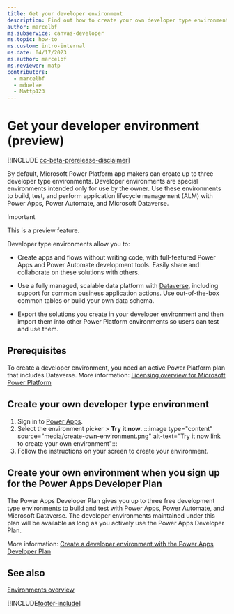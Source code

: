 ```yaml
---
title: Get your developer environment
description: Find out how to create your own developer type environment to build and test with Power Apps, Power Automate, and Microsoft Dataverse.
author: marcelbf
ms.subservice: canvas-developer
ms.topic: how-to
ms.custom: intro-internal
ms.date: 04/17/2023
ms.author: marcelbf
ms.reviewer: matp
contributors:
  - marcelbf
  - mduelae
  - Mattp123
---
```

# Get your developer environment (preview)

[!INCLUDE [cc-beta-prerelease-disclaimer](../includes/cc-beta-prerelease-disclaimer.md)]

By default, Microsoft Power Platform app makers can create up to three developer type environments. Developer environments are special environments intended only for use by the owner. Use these environments to build, test, and perform application lifecycle management (ALM) with Power Apps, Power Automate, and Microsoft Dataverse.

> [!IMPORTANT]
> This is a preview feature.

Developer type environments allow you to:

- Create apps and flows without writing code, with full-featured Power Apps and Power Automate development tools. Easily share and collaborate on these solutions with others.

- Use a fully managed, scalable data platform with [Dataverse](/common-data-service/entity-reference/introduction), including support for common business application actions. Use out-of-the-box common tables or build your own data schema.

- Export the solutions you create in your developer environment and then import them into other Power Platform environments so users can test and use them.

## Prerequisites

To create a developer environment, you need an active Power Platform plan that includes Dataverse. More information: [Licensing overview for Microsoft Power Platform](/power-platform/admin/pricing-billing-skus)

## Create your own developer type environment

1. Sign in to [Power Apps](https://make.powerapps.com/?utm_source=padocs&utm_medium=linkinadoc&utm_campaign=referralsfromdoc).
1. Select the environment picker > **Try it now**.
   :::image type="content" source="media/create-own-environment.png" alt-text="Try it now link to create your own environment":::
1. Follow the instructions on your screen to create your environment.

## Create your own environment when you sign up for the Power Apps Developer Plan

The Power Apps Developer Plan gives you up to three free development type environments to build and test with Power Apps, Power Automate, and Microsoft Dataverse. The developer environments maintained under this plan will be available as long as you actively use the Power Apps Developer Plan.

More information: [Create a developer environment with the Power Apps Developer Plan](/power-platform/developer/create-developer-environment)

## See also

[Environments overview](/power-platform/admin/environments-overview)

[!INCLUDE[footer-include](../includes/footer-banner.md)]
